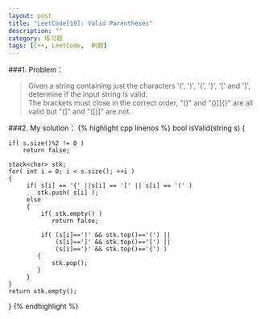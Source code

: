 ```yaml
---
layout: post
title: "LeetCode[19]: Valid Parentheses"
description: ""
category: 练习题
tags: [C++, LeetCode,  刷题]
---
```

###1. Problem：
<blockquote>
Given a string containing just the characters '(', ')', '{', '}', '[' and ']', determine if the input string is valid.<br>
The brackets must close in the correct order, "()" and "()[]{}" are all valid but "(]" and "([)]" are not.
</blockquote>
###2. My solution：
{% highlight cpp linenos %}
    bool isValid(string s) {
    
    if( s.size()%2 != 0 )
        return false;
    
    stack<char> stk;
    for( int i = 0; i < s.size(); ++i )
    {
         if( s[i] == '{' ||s[i] == '[' || s[i] == '(' )
            stk.push( s[i] );
         else
         {
             if( stk.empty() )
                return false;
             
             if( (s[i]==')' && stk.top()=='(') ||
                 (s[i]==']' && stk.top()=='[') ||
                 (s[i]=='}' && stk.top()=='{') )
            {
                stk.pop();
            }       
         }
    }
    return stk.empty();
}
{% endhighlight %}
